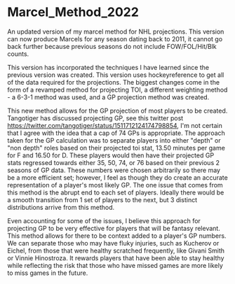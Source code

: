 # Marcel_Method_2022
An updated version of my marcel method for NHL projections. This version can now produce Marcels for any season dating back to 2011, it cannot go back further because
previous seasons do not include FOW/FOL/Hit/Blk counts.

This version has incorporated the techniques I have learned since the previous version was created. This version uses hockeyreference to get all of the data
required for the projections. The biggest changes come in the form of a revamped method for projecting TOI, a different weighting method - a 6-3-1 method was used, and a GP projection method was created.

This new method allows for the GP projection of most players to be created. Tangotiger has discussed projecting GP, see this twitter post https://twitter.com/tangotiger/status/1511712124174798854, I'm not certain that I agree with the idea that a cap of 74 GPs is appropriate. The approach taken for the GP calculation was to separate players into either "depth" or "non depth" roles based on their projected toi stat, 13.50 minutes per game for F and 16.50 for D. These players would then have their projected GP stats regressed towards either 35, 50, 74, or 76 based on their previous 2 seasons of GP data. These numbers were chosen arbitrarily so there may be a more efficient set; however, I feel as though they do create an accurate representation of a player's most likely GP. The one issue that comes from this method is the abrupt end to each set of players. Ideally there would be a smooth transition from 1 set of players to the next, but 3 distinct distributions arrive from this method. 

Even accounting for some of the issues, I believe this approach for projecting GP to be very effective for players that will be fantasy relevant. This method allows for there to be context added to a player's GP numbers. We can separate those who may have fluky injuries, such as Kucherov or Eichel, from those that were healthy scratched frequently, like Givani Smith or Vinnie Hinostroza. It rewards players that have been able to stay healthy while reflecting the risk that those who have missed games are more likely to miss games in the future. 

